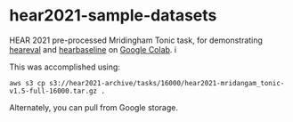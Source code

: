 # hear2021-sample-datasets

HEAR 2021 pre-processed Mridingham Tonic task, for demonstrating
[heareval](https://github.com/neuralaudio/hear-eval-kit) and
[hearbaseline](https://github.com/neuralaudio/hear-baseline) on
[Google
Colab](https://colab.research.google.com/drive/18VNSw_QGUe4TSlMbdRV2yvpH4jk1DAyk?usp=sharing).
i

This was accomplished using:

```
aws s3 cp s3://hear2021-archive/tasks/16000/hear2021-mridangam_tonic-v1.5-full-16000.tar.gz .
```

Alternately, you can pull from Google storage.

